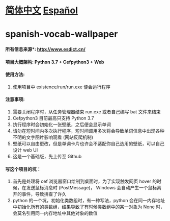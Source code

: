 



# [简体中文](https://github.com/Anteayer/spanish-vocab-wallpaper)                            [Español](https://github.com/Anteayer/spanish-vocab-wallpaper/tree/master/docs)



# spanish-vocab-wallpaper



#### 所有信息来源*:  http://www.esdict.cn/



#### 项目大概架构: Python 3.7 + Cefpython3 + Web



#### 使用方法:

1. 使用项目中 existence/run/run.exe 便会运行程序



#### 注意事项:

1. 需要关闭程序时，从任务管理器结束 run.exe 或者自己编写 bat 文件来结束
2. Cefpython3 目前最高只支持 Python 3.7
3. 执行程序时会初始化一张壁纸，之后便会显示单词
4. 请勿在短时间内多次执行程序，短时间调用多次将会导致单词信息中出现各种不明的文字图片影响观看 (网站反爬机制)
5. 壁纸可以自由更改，但是单词卡片也许会不适配你自己选用的壁纸，可以自己设计 web UI
6. 这是一个基础版，先上传至 Github



#### 写这个项目的坑：

1. 首先是处理将 cef 浏览器窗口绘制到桌面时，为了实现触发网页 hover 的时候，在发送鼠标消息时 (PostMessage)， Windows 会自动产生一个鼠标离开的事件，导致排查了许久
2. python 的一个坑，初始化类数组时，有一种写法，python 会在同一内存地址中初始化所有的类数组，结果导致了有时候类数组中的某一对象为 None 时，会莫名引用同一内存地址中其他对象的数值

